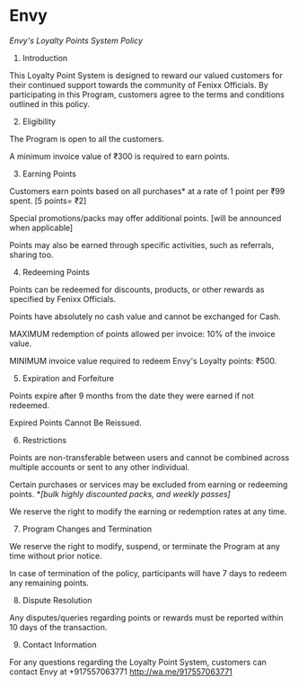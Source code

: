 # Envy
*Envy's Loyalty Points System Policy*

1. Introduction

This Loyalty Point System is designed to reward our valued customers for their continued support towards the community of Fenixx Officials. By participating in this Program, customers agree to the terms and conditions outlined in this policy.

2. Eligibility

The Program is open to all the customers.

A minimum invoice value of ₹300 is required to earn points.


3. Earning Points

Customers earn points based on all purchases* at a rate of 1 point per ₹99 spent.
[5 points= ₹2]

Special promotions/packs may offer additional points. 
[will be announced when applicable]

Points may also be earned through specific activities, such as referrals, sharing too.


4. Redeeming Points

Points can be redeemed for discounts, products, or other rewards as specified by Fenixx Officials.

Points have absolutely no cash value and cannot be exchanged for Cash.

MAXIMUM redemption of points allowed per invoice: 10% of the invoice value.

MINIMUM invoice value required to redeem Envy's Loyalty points: ₹500.


5. Expiration and Forfeiture

Points expire after 9 months from the date they were earned if not redeemed. 

Expired Points Cannot Be Reissued.


6. Restrictions

Points are non-transferable between users and cannot be combined across multiple accounts or sent to any other individual.

Certain purchases or services may be excluded from earning or redeeming points. 
**[bulk highly discounted packs, and weekly passes]*

We reserve the right to modify the earning or redemption rates at any time. 


7. Program Changes and Termination

We reserve the right to modify, suspend, or terminate the Program at any time without prior notice. 

In case of termination of the policy, participants will have 7 days to redeem any remaining points.


8. Dispute Resolution

Any disputes/queries regarding points or rewards must be reported within 10 days of the transaction.


9. Contact Information

For any questions regarding the Loyalty Point System, customers can contact Envy at +917557063771 
http://wa.me/917557063771
